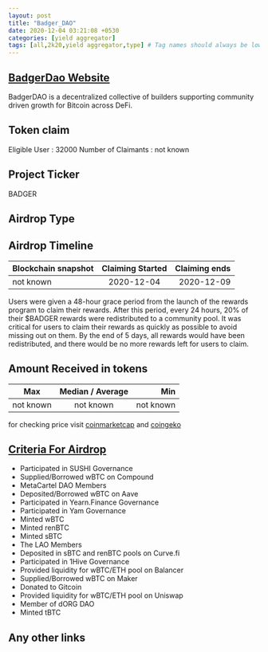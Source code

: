 ```yaml
---
layout: post
title: "Badger_DAO"
date: 2020-12-04 03:21:08 +0530
categories: [yield aggregator]
tags: [all,2k20,yield aggregator,type] # Tag names should always be lowercase
---
```



## [BadgerDao Website](https://app.badger.com/)

BadgerDAO is a decentralized collective of builders supporting community driven growth for Bitcoin across DeFi.

## Token claim

Eligible User : 32000
Number of Claimants : not known

## Project Ticker

BADGER

## Airdrop Type

## Airdrop Timeline

| Blockchain snapshot     | Claiming Started           | Claiming ends    |
| ----------------------- |:--------------------------:| ----------------:|
|       not known         |       2020-12-04           |   2020-12-09     |

Users were given a 48-hour grace period from the launch of the rewards program to claim their rewards. After this period, every 24 hours, 20% of their $BADGER rewards were redistributed to a community pool. It was critical for users to claim their rewards as quickly as possible to avoid missing out on them. By the end of 5 days, all rewards would have been redistributed, and there would be no more rewards left for users to claim.

## Amount Received in tokens  

| Max        |    Median / Average  |       Min    |
| ---------- |:--------------------:| ------------:|
| not known  |       not known      |  not known   |

for checking price visit [coinmarketcap](https://coinmarketcap.com/currencies/badger-dao) and [coingeko](https://www.coingecko.com/en/coins/badger-dao)

## [Criteria For Airdrop](https://badgerdao.medium.com/how-to-claim-your-badger-airdrop-bcab0bd3dc25)

* Participated in SUSHI Governance
* Supplied/Borrowed wBTC on Compound
* MetaCartel DAO Members
* Deposited/Borrowed wBTC on Aave
* Participated in Yearn.Finance Governance
* Participated in Yam Governance
* Minted wBTC
* Minted renBTC
* Minted sBTC
* The LAO Members
* Deposited in sBTC and renBTC pools on Curve.fi
* Participated in 1Hive Governance
* Provided liquidity for wBTC/ETH pool on Balancer
* Supplied/Borrowed wBTC on Maker
* Donated to Gitcoin
* Provided liquidity for wBTC/ETH pool on Uniswap
* Member of dORG DAO
* Minted tBTC

## Any other links
